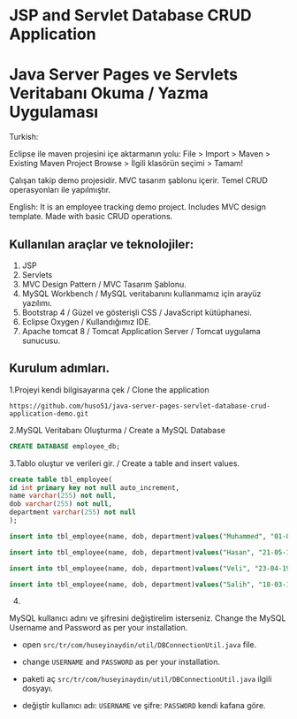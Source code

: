 # JSP and Servlet Database CRUD Application
# Java Server Pages ve Servlets Veritabanı Okuma / Yazma Uygulaması
Turkish:

Eclipse ile maven projesini içe aktarmanın yolu: File > Import > Maven > Existing Maven Project Browse > İlgili klasörün seçimi > Tamam!

Çalışan takip demo projesidir. 
MVC tasarım şablonu içerir. 
Temel CRUD operasyonları ile yapılmıştır.

English:
It is an employee tracking demo project.
Includes MVC design template.
Made with basic CRUD operations.

## Kullanılan araçlar ve teknolojiler:

1. JSP
2. Servlets
3. MVC Design Pattern / MVC Tasarım Şablonu.
4. MySQL Workbench / MySQL veritabanını kullanmamız için arayüz yazılımı.
5. Bootstrap 4 / Güzel ve gösterişli CSS / JavaScript kütüphanesi.
6. Eclipse Oxygen / Kullandığımız IDE.
7. Apache tomcat 8 / Tomcat Application Server / Tomcat uygulama sunucusu.

## Kurulum adımları.

1.Projeyi kendi bilgisayarına çek / Clone the application

```
https://github.com/huso51/java-server-pages-servlet-database-crud-application-demo.git
```

2.MySQL Veritabanı Oluşturma / Create a MySQL Database

```sql
CREATE DATABASE employee_db;
```

3.Tablo oluştur ve verileri gir. / Create a table and insert values.

```sql
create table tbl_employee(
id int primary key not null auto_increment,
name varchar(255) not null,
dob varchar(255) not null,
department varchar(255) not null
);

insert into tbl_employee(name, dob, department)values("Muhammed", "01-01-571", "Prophet");

insert into tbl_employee(name, dob, department)values("Hasan", "21-05-1992", "Testing");

insert into tbl_employee(name, dob, department)values("Veli", "23-04-1988", "Development");

insert into tbl_employee(name, dob, department)values("Salih", "18-03-1989", "Support");
```

4.
MySQL kullanıcı adını ve şifresini değiştirelim isterseniz.
Change the MySQL Username and Password as per your installation.

+ open `src/tr/com/huseyinaydin/util/DBConnectionUtil.java` file.
+ change `USERNAME` and `PASSWORD` as per your installation.

+ paketi aç `src/tr/com/huseyinaydin/util/DBConnectionUtil.java` ilgili dosyayı.
+ değiştir kullanıcı adı: `USERNAME` ve şifre: `PASSWORD` kendi kafana göre.
